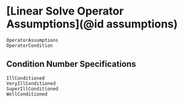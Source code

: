 # [Linear Solve Operator Assumptions](@id assumptions)

```@docs
OperatorAssumptions
OperatorCondition
```

## Condition Number Specifications

```@docs
IllConditioned
VeryIllConditioned
SuperIllConditioned
WellConditioned
```